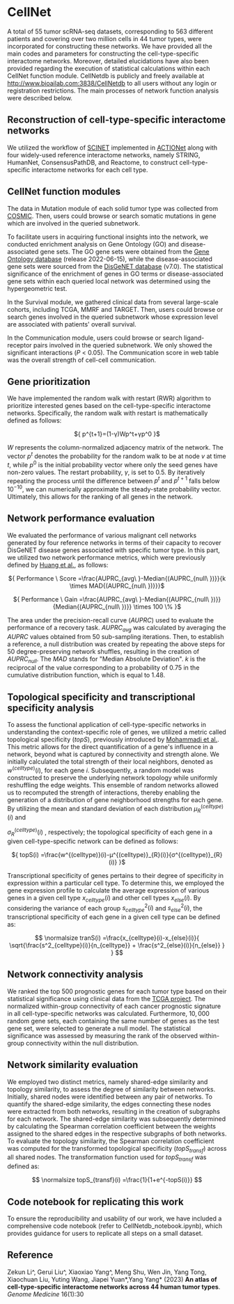 # CellNet
A total of 55 tumor scRNA-seq datasets, corresponding to 563 different patients and covering over two million cells in 44 tumor types, were incorporated for constructing these networks. We have provided all the main codes and parameters for constructing the cell-type-specific interactome networks. Moreover, detailed elucidations have also been provided regarding the execution of statistical calculations within each CellNet function module. CellNetdb is publicly and freely available at http://www.bioailab.com:3838/CellNetdb to all users without any login or registration restrictions. The main processes of network function analysis were described below.

## Reconstruction of cell-type-specific interactome networks

We utilized the workflow of [SCINET](https://github.com/shmohammadi86/SCINET) implemented in [ACTIONet](https://github.com/shmohammadi86/ACTIONet) along with four widely-used reference interactome networks, namely STRING, HumanNet, ConsensusPathDB, and Reactome, to construct cell-type-specific interactome networks for each cell type.

## CellNet function modules

The data in Mutation module of each solid tumor type was collected from [COSMIC](https://cancer.sanger.ac.uk/cosmic). Then, users could browse or search somatic mutations in gene which are involved in the queried subnetwork.

To facilitate users in acquiring functional insights into the network, we conducted enrichment analysis on Gene Ontology (GO) and disease-associated gene sets. The GO gene sets were obtained from the [Gene Ontology database](https://release.geneontology.org/2022-06-15) (release 2022-06-15), while the disease-associated gene sets were sourced from the [DisGeNET database](https://www.disgenet.org/) (v7.0). The statistical significance of the enrichment of genes in GO terms or disease-associated gene sets within each queried local network was determined using the hypergeometric test.

In the Survival module, we gathered clinical data from several large-scale cohorts, including TCGA, MMRF and TARGET. Then, users could browse or search genes involved in the queried subnetwork whose expression level are associated with patients' overall survival.

In the Communication module, users could browse or search ligand-receptor pairs involved in the queried subnetwork. We only showed the significant interactions (*P* < 0.05). The Communication score in web table was the overall strength of cell-cell communication.

## Gene prioritization

We have implemented the random walk with restart (RWR) algorithm to prioritize interested genes based on the cell-type-specific interactome networks. Specifically, the random walk with restart is mathematically defined as follows:

<p align="center">${ p^{t+1}=(1-γ)Wp^t+γp^0  }$</p>

$W$ represents the column-normalized adjacency matrix of the network. The vector $p^t$ denotes the probability for the random walk to be at node $v$ at time $t$, while $p^0$ is the initial probability vector where only the seed genes have non-zero values. The restart probability, $γ$, is set to 0.5. By iteratively repeating the process until the difference between $p^t$ and $p^{t+1}$ falls below $10^{-10}$, we can numerically approximate the steady-state probability vector. Ultimately, this allows for the ranking of all genes in the network.

## Network performance evaluation

We evaluated the performance of various malignant cell networks generated by four reference networks in terms of their capacity to recover DisGeNET disease genes associated with specific tumor type. In this part, we utilized two network performance metrics, which were previously defined by [Huang et al.](https://doi.org/10.1016/j.cels.2018.03.001
), as follows:

<p align="center">${ Performance \ Score =\frac{AUPRC_{avg\ }-Median{(AUPRC_{null\ })}}{k \times MAD{(AUPRC_{null\ })}}}$</p>

<p align="center">${ Performance \ Gain  =\frac{AUPRC_{avg\ }-Median{(AUPRC_{null\ })}}{Median{(AUPRC_{null\ })}} \times 100 \%  }$</p>

The area under the precision-recall curve ($AUPRC$) used to evaluate the performance of a recovery task. $AUPRC$<sub>$avg$</sub> was calculated by averaging the $AUPRC$ values obtained from 50 sub-sampling iterations. Then, to establish a reference, a null distribution was created by repeating the above steps for 50 degree-preserving network shuffles, resulting in the creation of $AUPRC$<sub>$null$</sub>. The $MAD$ stands for "Median Absolute Deviation". $k$ is the reciprocal of the value corresponding to a probability of 0.75 in the cumulative distribution function, which is equal to 1.48.

## Topological specificity and transcriptional specificity analysis

To assess the functional application of cell-type-specific networks in understanding the context-specific role of genes, we utilized a metric called topological specificity ($topS$), previously introduced by [Mohammadi et al.](https://doi.org/10.1016/j.cels.2019.10.007). This metric allows for the direct quantification of a gene's influence in a network, beyond what is captured by connectivity and strength alone. We initially calculated the total strength of their local neighbors, denoted as $w^{(celltype)}(i)$, for each gene $i$. Subsequently, a random model was constructed to preserve the underlying network topology while uniformly reshuffling the edge weights. This ensemble of random networks allowed us to recomputed the strength of interactions, thereby enabling the generation of a distribution of gene neighborhood strengths for each gene. By utilizing the mean and standard deviation of each distribution ${μ^{(celltype)}_{R}(i)}$ and 

${σ^{(celltype)}_{R}(i)}$ , respectively; the topological specificity of each gene in a given cell-type-specific network can be defined as follows:


<p align="center">${ topS(i) =\frac{w^{(celltype)}(i)-μ^{(celltype)}_{R}(i)}{σ^{(celltype)}_{R}(i)}  }$</p>

Transcriptional specificity of genes pertains to their degree of specificity in expression within a particular cell type. To determine this, we employed the gene expression profile to calculate the average expression of various genes in a given cell type $x_{celltype}(i)$ and other cell types $x_{else}(i)$. By considering the variance of each group ${s^2_{celltype}(i)}$ and ${s^2_{else}(i)}$, the transcriptional specificity of each gene in a given cell type can be defined as:

$$
\normalsize    tranS(i) =\frac{x_{celltype}(i)-x_{else}(i)}{ \sqrt{\frac{s^2_{celltype}(i)}{n_{celltype}}  + \frac{s^2_{else}(i)}{n_{else}}  }  }
$$


## Network connectivity analysis

We ranked the top 500 prognostic genes for each tumor type based on their statistical significance using clinical data from the [TCGA project](https://www.cancer.gov/ccg/research/genome-sequencing/tcga). The normalized within-group connectivity of each cancer prognostic signature in all cell-type-specific networks was calculated. Furthermore, $10,000$ random gene sets, each containing the same number of genes as the test gene set, were selected to generate a null model. The statistical significance was assessed by measuring the rank of the observed within-group connectivity within the null distribution.


## Network similarity evaluation

We employed two distinct metrics, namely shared-edge similarity and topology similarity, to assess the degree of similarity between networks. Initially, shared nodes were identified between any pair of networks. To quantify the shared-edge similarity, the edges connecting these nodes were extracted from both networks, resulting in the creation of subgraphs for each network. The shared-edge similarity was subsequently determined by calculating the Spearman correlation coefficient between the weights assigned to the shared edges in the respective subgraphs of both networks. To evaluate the topology similarity, the Spearman correlation coefficient was computed for the transformed topological specificity ($topS_{transf}$) across all shared nodes. The transformation function used for $topS_{transf}$ was defined as:

$$
\normalsize   topS_{transf}(i) =\frac{1}{1+e^{-topS(i)}}
$$


## Code notebook for replicating this work
To ensure the reproducibility and usability of our work, we have included a comprehensive code notebook (refer to CellNetdb_notebook.ipynb), which provides guidance for users to replicate all steps on a small dataset.

## Reference
Zekun Li^, Gerui Liu^, Xiaoxiao Yang^, Meng Shu, Wen Jin, Yang Tong, Xiaochuan Liu, Yuting Wang, Jiapei Yuan*,Yang Yang* (2023) **An atlas of cell-type-specific interactome networks across 44 human tumor types**. *Genome Medicine* 16(1):30






